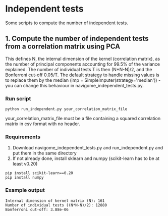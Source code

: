 # Independent tests
Some scripts to compute the number of independent tests.

## 1. Compute the number of independent tests from a correlation matrix using PCA

This defines N, the internal dimension of the kernel (correlation matrix), as the number of principal components accounting for 99.5% of the variance explained. The number of individual tests T is then (N*N-N)/2, and the Bonferroni cut-off 0.05/T. The default strategy to handle missing values is to replace them by the median (imp = SimpleImputer(strategy='median')) - you can change this behaviour in navigome_independent_tests.py.

### Run script
```
python run_independent.py your_correlation_matrix_file
```
your_correlation_matrix_file must be a file containing a squared correlation matrix in csv format with no header.

### Requirements
1. Download navigome_independent_tests.py and run_independent.py and put them in the same directory
2. If not already done, install sklearn and numpy (scikit-learn has to be at least v0.20)
```
pip install scikit-learn==0.20
pip install numpy
```

### Example output
```
Internal dimension of kernel matrix (N): 161
Number of individual tests ((N*N-N)/2): 12880
Bonferroni cut-off: 3.88e-06
```




